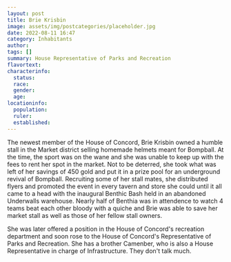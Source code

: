 ```yaml
---
layout: post
title: Brie Krisbin
image: assets/img/postcategories/placeholder.jpg
date: 2022-08-11 16:47
category: Inhabitants
author: 
tags: []
summary: House Representative of Parks and Recreation
flavortext: 
characterinfo:
  status: 
  race: 
  gender: 
  age: 
locationinfo:
  population: 
  ruler: 
  established: 
---
```


The newest member of the House of Concord, Brie Krisbin owned a humble stall in the Market district selling homemade helmets meant for Bompball. At the time, the sport was on the wane and she was unable to keep up with the fees to rent her spot in the market. Not to be deterred, she took what was left of her savings of 450 gold and put it in a prize pool for an underground revival of Bompball. Recruiting some of her stall mates, she distributed flyers and promoted the event in every tavern and store she could until it all came to a head with the inaugural Benthic Bash held in an abandoned Underwalls warehouse. Nearly half of Benthia was in attendence to watch 4 teams beat each other bloody with a quiche and Brie was able to save her market stall as well as those of her fellow stall owners. 

She was later offered a position in the House of Concord's recreation department and soon rose to the House of Concord's Representative of Parks and Recreation. She has a brother Camenber, who is also a House Representative in charge of Infrastructure. They don't talk much.